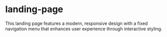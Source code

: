 # landing-page
This landing page features a modern, responsive design with a fixed navigation menu that enhances user experience through interactive styling.
